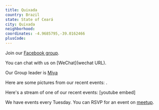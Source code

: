 ```yaml
---
title: Quixada
country: Brazil
state: State of Ceará
city: Quixada
neighborhood: 
coordinates: -4.9685795,-39.0162466
plusCode:
---
```

Join our [Facebook group](https://www.facebook.com/groups/free.code.group.quixada/).

You can chat with us on [WeChat](wechat URL).

Our Group leader is [Miya](freecodecamp.org/miya)

Here are some pictures from our recent events:
![]().

Here's a stream of one of our recent events:
[youtube embed]

We have events every Tuesday. You can RSVP for an event on [meetup](meetupurl).
